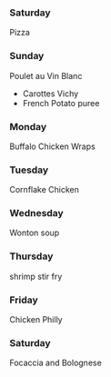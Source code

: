
### Saturday 
Pizza

### Sunday
Poulet au Vin Blanc
- Carottes Vichy
- French Potato puree 

### Monday
Buffalo Chicken Wraps

### Tuesday
Cornflake Chicken 

### Wednesday 
Wonton soup 

### Thursday 
shrimp stir fry 

### Friday 
Chicken Philly 

### Saturday 
Focaccia and Bolognese 